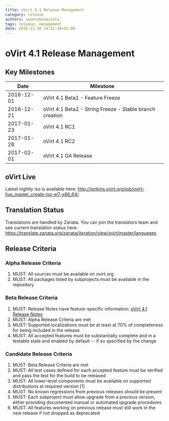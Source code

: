 ```yaml
---
title: oVirt 4.1 Release Management
category: release
authors: sandrobonazzola
tags: release, management
date: 2016-11-30 14:51:34+01:00
---
```


# oVirt 4.1 Release Management

## Key Milestones

| Date       | Milestone                                                |
|------------|----------------------------------------------------------|
| 2016-12-01 | oVirt 4.1 Beta1 - Feature Freeze                         |
| 2016-12-21 | oVirt 4.1 Beta2 - String Freeze - Stable branch creation |
| 2017-01-23 | oVirt 4.1 RC1                                            |
| 2017-01-26 | oVirt 4.1 RC2                                            |
| 2017-02-01 | oVirt 4.1 GA Release                                     |


## oVirt Live

Latest nightly iso is available here: <http://jenkins.ovirt.org/job/ovirt-live_master_create-iso-el7-x86_64/>

## Translation Status

Translations are handled by Zanata. You can join the translators team and see current translation status here:
<https://translate.zanata.org/zanata/iteration/view/ovirt/master/languages>

## Release Criteria

### Alpha Release Criteria

1.  MUST: All sources must be available on ovirt.org
2.  MUST: All packages listed by subprojects must be available in the repository

### Beta Release Criteria

1.  MUST: Release Notes have feature-specific information: [oVirt 4.1 Release Notes](http://www.ovirt.org/release/4.1.0/)
2.  MUST: Alpha Release Criteria are met
3.  MUST: Supported localizations must be at least at 70% of completeness for being included in the release
4.  MUST: All accepted features must be substantially complete and in a testable state and enabled by default -- if so specified by the change

### Candidate Release Criteria

1.  MUST: Beta Release Criteria are met
2.  MUST: All test cases defined for each accepted feature must be verified and pass the test for the build to be released
3.  MUST: All lower-level components must be available on supported distributions at required version [1]
4.  MUST: No known regressions from previous releases should be present
5.  MUST: Each subproject must allow upgrade from a previous version, either providing documented manual or automated upgrade procedures
6.  MUST: All features working on previous release must still work in the new release if not dropped as deprecated
